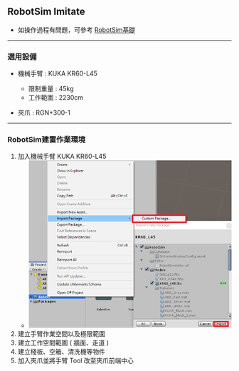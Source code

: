 ## RobotSim Imitate

- 如操作過程有問題，可參考 [RobotSim基礎](https://yazelin.github.io/usc2019-RobotSim/zh-tw/1RobotSimBasic.html)

---
### 選用設備

- 機械手臂 : KUKA KR60-L45
	- 限制重量 : 45kg
	- 工作範圍 : 2230cm
	
- 夾爪 : RGN+300-1

---
### RobotSim建置作業環境

1. 加入機械手臂 KUKA KR60-L45
	- ![加入KR60-L45模型](https://github.com/YangPeiYuan/RobotSim_Imitate/blob/master/image/RobotSim_Import_Model.png?raw=true)
2. 建立手臂作業空間以及極限範圍
3. 建立工作空間範圍 ( 牆面、走道 )
4. 建立棧板、空箱、清洗機等物件
5. 加入夾爪並將手臂 Tool 改至夾爪前端中心
<!--stackedit_data:
eyJoaXN0b3J5IjpbOTc5NjI2NTc2LC02OTczNzMwODQsLTE0Nj
E1MTcyMzcsMTg3NjE4NTkwNCw1ODQ3NzI1NTMsNTg4NDk3NzQz
LC0xNjc5OTQ3MzI2LDMwMDY3ODg1MywyODQ4ODU0MTQsLTEwOT
QzNjExNzYsLTE3NTc5MzQ5OTUsNzQ1OTk4MDU1LDExMDU5NzQ4
XX0=
-->